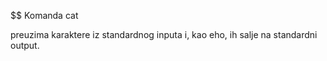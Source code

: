 $$ Komanda cat

preuzima karaktere iz standardnog inputa i, kao eho, ih salje na standardni output.


